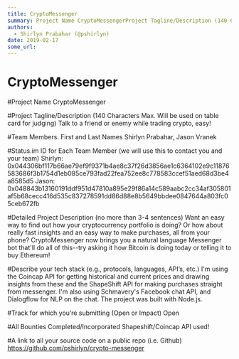 ```yaml
---
title: CryptoMessenger
summary: Project Name CryptoMessengerProject Tagline/Description (140 Characters Max. Will be used on table card for judging) Talk to a friend or enemy while trading crypto, easy!Team Members. First and Last Names Shirlyn Prabahar, Jason VranekStatus.im ID for Each Team Member (we will use this to contact you and your team) Shirlyn- 0x044306bf117b66ae79ef9f9371b4ae8c37f26d3856ae1c6364102e9c11876583686f3b1754d1eb085ce793fad22fea752ee8c778583ccef51aed68d3be4a8585d5 Jason- 0x048843b13160191ddf951d47810a895e
authors:
  - Shirlyn Prabahar (@pshirlyn)
date: 2019-02-17
some_url: 
---
```


# CryptoMessenger


#Project Name
CryptoMessenger

#Project Tagline/Description (140 Characters Max. Will be used on table card for judging)
Talk to a friend or enemy while trading crypto, easy!

#Team Members. First and Last Names
Shirlyn Prabahar, Jason Vranek

#Status.im ID for Each Team Member (we will use this to contact you and your team)
Shirlyn: 0x044306bf117b66ae79ef9f9371b4ae8c37f26d3856ae1c6364102e9c11876583686f3b1754d1eb085ce793fad22fea752ee8c778583ccef51aed68d3be4a8585d5
Jason: 
0x048843b13160191ddf951d47810a895e29f86a14c589aabc2cc34af305801af5b68cecc416d535c837278591dd86d88e8b5649bbdee0847644a803fc05ceb672fb

#Detailed Project Description (no more than 3-4 sentences)
Want an easy way to find out how your cryptocurrency portfolio is doing? Or how about really fast insights and an easy way to make purchases, all from your phone? CryptoMessenger now brings you a natural language Messenger bot that'll do all of this--try asking it how Bitcoin is doing today or telling it to buy Ethereum!

#Describe your tech stack (e.g., protocols, languages, API’s, etc.)
I'm using the Coincap API for getting historical and current prices and drawing insights from these and the ShapeShift API for making purchases straight from messenger. I'm also using Schmavery's Facebook chat API, and Dialogflow for NLP on the chat. The project was built with Node.js.

#Track for which you’re submitting (Open or Impact)
Open

#All Bounties Completed/Incorporated
Shapeshift/Coincap API used!

#A link to all your source code on a public repo (i.e. Github)
https://github.com/pshirlyn/crypto-messenger




